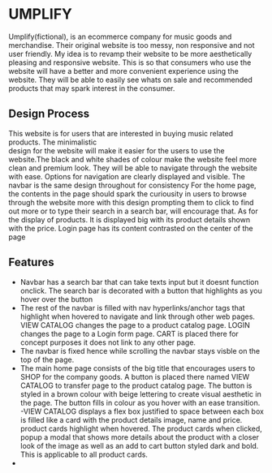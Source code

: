 # UMPLIFY 
Umplify(fictional), is an ecommerce company for music goods and merchandise. Their original website 
is too messy, non responsive and not user friendly. My idea is to revamp their website to be more
aesthetically pleasing and responsive website. This is so that consumers who use 
the website will have a better and more convenient experience using the website. They will be able
to easily see whats on sale and recommended products that may spark interest in the consumer.

## Design Process
This website is for users that are interested in buying music related products. The minimalistic  
design for the website will make it easier for the users to use the website.The black and white shades of colour make the website feel more clean and premium look.
They will be able to navigate through the website with ease.
Options for navigation are clearly displayed and visible. The navbar is the same design throughout for consistency
For the home page, the contents in the page should spark the curiousity in users to browse through the website more 
with this design prompting them to click to find out more or to type their search in a search bar, will encourage that.
As for the display of products. It is displayed big with its product details shown with the price.
Login page has its content contrasted on the center of the page 



## Features
- Navbar has a search bar that can take texts input but it doesnt function onclick. The search bar is decorated with a button that highlights as you hover over the button
- The rest of the navbar is filled with nav hyperlinks/anchor tags that highlight when hovered to navigate and link through other web pages. VIEW CATALOG changes the page to a product catalog page. LOGIN changes the page to a Login form page. CART is placed there for concept purposes it does not link to any other page.
- The navbar is fixed hence while scrolling the navbar stays visble on the top of the page.
- The main home page consists of the big title that encourages users to SHOP for the company goods. A button is placed there named VIEW CATALOG to transfer page to the product catalog page. The button is styled in a brown colour with beige lettering to create visual aesthetic in the page. The button fills in colour as you hover with an ease transition.
-VIEW CATALOG displays a flex box justified to space between each box is filled like a card with the product details image, name and price. product cards highlight when hovered. The product cards when clicked, popup a modal that shows more details about the product with a closer look of the image as well as an add to cart button styled dark and bold. This is applicable to all product cards. 
-



